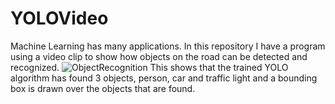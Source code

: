 # YOLOVideo
Machine Learning has many applications. In this repository I have a program using a video clip to show how objects on the road can be detected and recognized.
![ObjectRecognition](https://user-images.githubusercontent.com/20040679/181477582-642382ed-85fe-410f-8ffe-5f98f6abaaf4.png)
This shows that the trained YOLO algorithm has found 3 objects, person, car and traffic light and a bounding box is drawn over the objects that are found.

